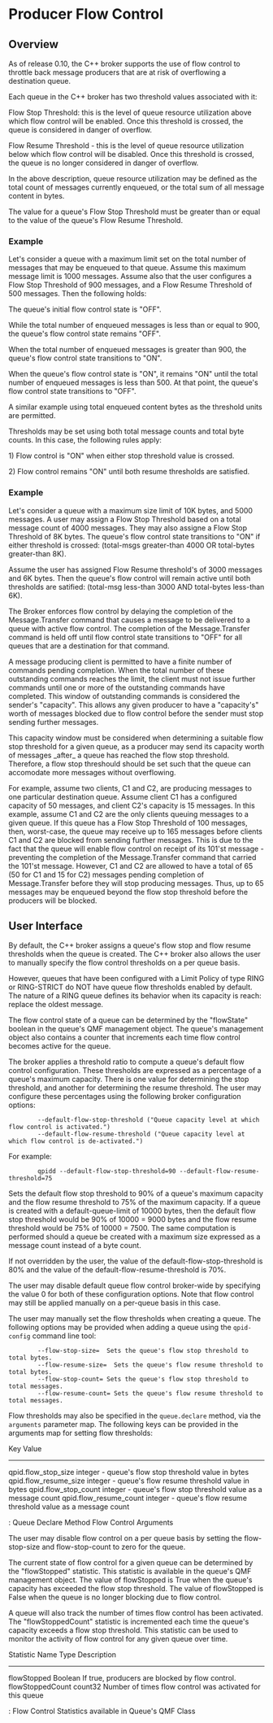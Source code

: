 # Producer Flow Control

## Overview

As of release 0.10, the C++ broker supports the use of flow control to
throttle back message producers that are at risk of overflowing a
destination queue.

Each queue in the C++ broker has two threshold values associated with
it:

Flow Stop Threshold: this is the level of queue resource utilization
above which flow control will be enabled. Once this threshold is
crossed, the queue is considered in danger of overflow.

Flow Resume Threshold - this is the level of queue resource utilization
below which flow control will be disabled. Once this threshold is
crossed, the queue is no longer considered in danger of overflow.

In the above description, queue resource utilization may be defined as
the total count of messages currently enqueued, or the total sum of all
message content in bytes.

The value for a queue's Flow Stop Threshold must be greater than or
equal to the value of the queue's Flow Resume Threshold.

### Example

Let's consider a queue with a maximum limit set on the total number of
messages that may be enqueued to that queue. Assume this maximum message
limit is 1000 messages. Assume also that the user configures a Flow Stop
Threshold of 900 messages, and a Flow Resume Threshold of 500 messages.
Then the following holds:

The queue's initial flow control state is "OFF".

While the total number of enqueued messages is less than or equal to
900, the queue's flow control state remains "OFF".

When the total number of enqueued messages is greater than 900, the
queue's flow control state transitions to "ON".

When the queue's flow control state is "ON", it remains "ON" until the
total number of enqueued messages is less than 500. At that point, the
queue's flow control state transitions to "OFF".

A similar example using total enqueued content bytes as the threshold
units are permitted.

Thresholds may be set using both total message counts and total byte
counts. In this case, the following rules apply:

​1) Flow control is "ON" when either stop threshold value is crossed.

​2) Flow control remains "ON" until both resume thresholds are
satisfied.

### Example

Let's consider a queue with a maximum size limit of 10K bytes, and 5000
messages. A user may assign a Flow Stop Threshold based on a total
message count of 4000 messages. They may also assigne a Flow Stop
Threshold of 8K bytes. The queue's flow control state transitions to
"ON" if either threshold is crossed: (total-msgs greater-than 4000 OR
total-bytes greater-than 8K).

Assume the user has assigned Flow Resume threshold's of 3000 messages
and 6K bytes. Then the queue's flow control will remain active until
both thresholds are satified: (total-msg less-than 3000 AND total-bytes
less-than 6K).

The Broker enforces flow control by delaying the completion of the
Message.Transfer command that causes a message to be delivered to a
queue with active flow control. The completion of the Message.Transfer
command is held off until flow control state transitions to "OFF" for
all queues that are a destination for that command.

A message producing client is permitted to have a finite number of
commands pending completion. When the total number of these outstanding
commands reaches the limit, the client must not issue further commands
until one or more of the outstanding commands have completed. This
window of outstanding commands is considered the sender's "capacity".
This allows any given producer to have a "capacity's" worth of messages
blocked due to flow control before the sender must stop sending further
messages.

This capacity window must be considered when determining a suitable flow
stop threshold for a given queue, as a producer may send its capacity
worth of messages \_after\_ a queue has reached the flow stop threshold.
Therefore, a flow stop threshould should be set such that the queue can
accomodate more messages without overflowing.

For example, assume two clients, C1 and C2, are producing messages to
one particular destination queue. Assume client C1 has a configured
capacity of 50 messages, and client C2's capacity is 15 messages. In
this example, assume C1 and C2 are the only clients queuing messages to
a given queue. If this queue has a Flow Stop Threshold of 100 messages,
then, worst-case, the queue may receive up to 165 messages before
clients C1 and C2 are blocked from sending further messages. This is due
to the fact that the queue will enable flow control on receipt of its
101'st message - preventing the completion of the Message.Transfer
command that carried the 101'st message. However, C1 and C2 are allowed
to have a total of 65 (50 for C1 and 15 for C2) messages pending
completion of Message.Transfer before they will stop producing messages.
Thus, up to 65 messages may be enqueued beyond the flow stop threshold
before the producers will be blocked.

## User Interface

By default, the C++ broker assigns a queue's flow stop and flow resume
thresholds when the queue is created. The C++ broker also allows the
user to manually specify the flow control thresholds on a per queue
basis.

However, queues that have been configured with a Limit Policy of type
RING or RING-STRICT do NOT have queue flow thresholds enabled by
default. The nature of a RING queue defines its behavior when its
capacity is reach: replace the oldest message.

The flow control state of a queue can be determined by the "flowState"
boolean in the queue's QMF management object. The queue's management
object also contains a counter that increments each time flow control
becomes active for the queue.

The broker applies a threshold ratio to compute a queue's default flow
control configuration. These thresholds are expressed as a percentage of
a queue's maximum capacity. There is one value for determining the stop
threshold, and another for determining the resume threshold. The user
may configure these percentages using the following broker configuration
options:

            --default-flow-stop-threshold ("Queue capacity level at which flow control is activated.")
            --default-flow-resume-threshold ("Queue capacity level at which flow control is de-activated.")
          

For example:

            qpidd --default-flow-stop-threshold=90 --default-flow-resume-threshold=75
          

Sets the default flow stop threshold to 90% of a queue's maximum
capacity and the flow resume threshold to 75% of the maximum capacity.
If a queue is created with a default-queue-limit of 10000 bytes, then
the default flow stop threshold would be 90% of 10000 = 9000 bytes and
the flow resume threshold would be 75% of 10000 = 7500. The same
computation is performed should a queue be created with a maximum size
expressed as a message count instead of a byte count.

If not overridden by the user, the value of the
default-flow-stop-threshold is 80% and the value of the
default-flow-resume-threshold is 70%.

The user may disable default queue flow control broker-wide by
specifying the value 0 for both of these configuration options. Note
that flow control may still be applied manually on a per-queue basis in
this case.

The user may manually set the flow thresholds when creating a queue. The
following options may be provided when adding a queue using the
`qpid-config` command line tool:

            --flow-stop-size=  Sets the queue's flow stop threshold to  total bytes.
            --flow-resume-size=  Sets the queue's flow resume threshold to  total bytes.
            --flow-stop-count= Sets the queue's flow stop threshold to  total messages.
            --flow-resume-count= Sets the queue's flow resume threshold to  total messages.
          

Flow thresholds may also be specified in the `queue.declare` method, via
the `arguments` parameter map. The following keys can be provided in the
arguments map for setting flow thresholds:

  Key                        Value
  -------------------------- ------------------------------------------------------------------
  qpid.flow\_stop\_size      integer - queue's flow stop threshold value in bytes
  qpid.flow\_resume\_size    integer - queue's flow resume threshold value in bytes
  qpid.flow\_stop\_count     integer - queue's flow stop threshold value as a message count
  qpid.flow\_resume\_count   integer - queue's flow resume threshold value as a message count

  : Queue Declare Method Flow Control Arguments

The user may disable flow control on a per queue basis by setting the
flow-stop-size and flow-stop-count to zero for the queue.

The current state of flow control for a given queue can be determined by
the "flowStopped" statistic. This statistic is available in the queue's
QMF management object. The value of flowStopped is True when the queue's
capacity has exceeded the flow stop threshold. The value of flowStopped
is False when the queue is no longer blocking due to flow control.

A queue will also track the number of times flow control has been
activated. The "flowStoppedCount" statistic is incremented each time the
queue's capacity exceeds a flow stop threshold. This statistic can be
used to monitor the activity of flow control for any given queue over
time.

  Statistic Name     Type      Description
  ------------------ --------- -----------------------------------------------------------
  flowStopped        Boolean   If true, producers are blocked by flow control.
  flowStoppedCount   count32   Number of times flow control was activated for this queue

  : Flow Control Statistics available in Queue's QMF Class


